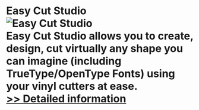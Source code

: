 # Easy Cut Studio<br />![Easy Cut Studio](https://mycommerce.akamaized.net/api/pimages/P300877194/BIG/300877194.PNG)<br />Easy Cut Studio allows you to create, design, cut virtually any shape you can imagine (including TrueType/OpenType Fonts) using your vinyl cutters at ease.<br />[>> Detailed information](https://secure.shareit.com/shareit/product.html?productid=300877194&affiliateid=200057808)